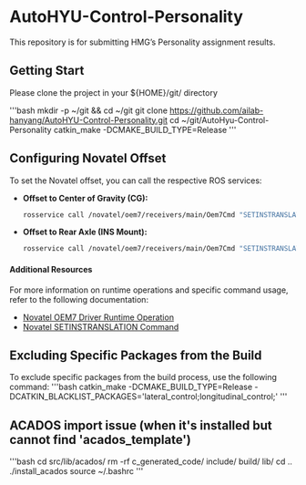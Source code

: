 # AutoHYU-Control-Personality
This repository is for submitting HMG’s Personality assignment results.

## Getting Start
Please clone the project in your ${HOME}/git/ directory

'''bash
mkdir -p ~/git && cd ~/git
git clone https://github.com/ailab-hanyang/AutoHYU-Control-Personality.git
cd ~/git/AutoHyu-Control-Personality
catkin_make -DCMAKE_BUILD_TYPE=Release
'''

## Configuring Novatel Offset
To set the Novatel offset, you can call the respective ROS services:

- **Offset to Center of Gravity (CG):**
  ```bash
  rosservice call /novatel/oem7/receivers/main/Oem7Cmd "SETINSTRANSLATION USER 1.5 0.0 0.0 0.1 0.0 0.0 IMUBODY"
  ```
  
- **Offset to Rear Axle (INS Mount):**
  ```bash
  rosservice call /novatel/oem7/receivers/main/Oem7Cmd "SETINSTRANSLATION USER 0.0 0.0 0.0 0.0 0.0 0.0 IMUBODY"
  ```

#### Additional Resources
For more information on runtime operations and specific command usage, refer to the following documentation:

- [Novatel OEM7 Driver Runtime Operation](https://wiki.ros.org/novatel_oem7_driver/runtime_operation)
- [Novatel SETINSTRANSLATION Command](https://docs.novatel.com/OEM7/Content/SPAN_Commands/SETINSTRANSLATION.htm?tocpath=Commands%20%2526%20Logs%7CCommands%7CSPAN%20Commands%7C_____23)

## Excluding Specific Packages from the Build
To exclude specific packages from the build process, use the following command:
'''bash
catkin_make -DCMAKE_BUILD_TYPE=Release -DCATKIN_BLACKLIST_PACKAGES='lateral_control;longitudinal_control;'
'''

## ACADOS import issue (when it's installed but cannot find 'acados_template')
'''bash
cd src/lib/acados/
rm -rf c_generated_code/ include/ build/ lib/
cd ..
./install_acados
source ~/.bashrc
'''
